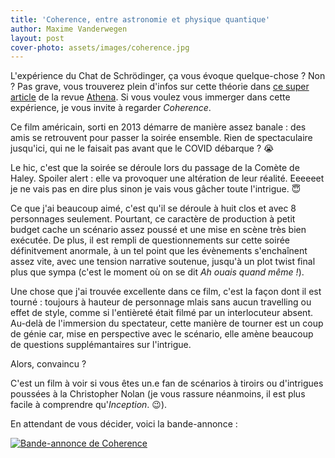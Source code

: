 ```yaml
---
title: 'Coherence, entre astronomie et physique quantique'
author: Maxime Vanderwegen
layout: post
cover-photo: assets/images/coherence.jpg
---
```


L'expérience du Chat de Schrödinger, ça vous évoque quelque-chose ? Non ? Pas grave, vous trouverez plein d'infos sur cette théorie dans [ce super article](http://recherche-technologie.wallonie.be/athena/index.html?IDR=12978) de la revue [Athena](http://recherche-technologie.wallonie.be/home/fr/particulier/menu/revue-athena/index.html). Si vous voulez vous immerger dans cette expérience, je vous invite à regarder _Coherence_.

Ce film américain, sorti en 2013 démarre de manière assez banale : des amis se retrouvent pour passer la soirée ensemble. Rien de spectaculaire jusqu'ici, qui ne le faisait pas avant que le COVID débarque ? 😭

Le hic, c'est que la soirée se déroule lors du passage de la Comète de Haley. Spoiler alert : elle va provoquer une altération de leur réalité. Eeeeeet je ne vais pas en dire plus sinon je vais vous gâcher toute l'intrigue. 😇

Ce que j'ai beaucoup aimé, c'est qu'il se déroule à huit clos et avec 8 personnages seulement. Pourtant, ce caractère de production à petit budget cache un scénario assez poussé et une mise en scène très bien exécutée. De plus, il est rempli de questionnements sur cette soirée définitvement anormale, à un tel point que les évènements s'enchaînent assez vite, avec une tension narrative soutenue, jusqu'à un plot twist final plus que sympa (c'est le moment où on se dit _Ah ouais quand même !_).

Une chose que j'ai trouvée excellente dans ce film, c'est la façon dont il est tourné : toujours à hauteur de personnage mlais sans aucun travelling ou effet de style, comme si l'entièreté était filmé par un interlocuteur absent. Au-delà de l'immersion du spectateur, cette manière de tourner est un coup de génie car, mise en perspective avec le scénario, elle amène beaucoup de questions supplémantaires sur l'intrigue.

Alors, convaincu ?

C'est un film à voir si vous êtes un.e fan de scénarios à tiroirs ou d'intrigues poussées à la Christopher Nolan (je vous rassure néanmoins, il est plus facile à comprendre qu'_Inception_. 😉).

En attendant de vous décider, voici la bande-annonce :

[![Bande-annonce de Coherence](https://res.cloudinary.com/marcomontalbano/image/upload/v1609792384/video_to_markdown/images/youtube--kxAOewNzz-8-c05b58ac6eb4c4700831b2b3070cd403.jpg)](https://youtu.be/kxAOewNzz-8 "Bande-annonce de Coherence")
